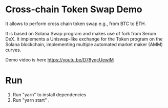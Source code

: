 # Cross-chain Token Swap Demo

It allows to perform cross chain token swap e.g., from BTC to ETH. 

It is based on Solana Swap program and makes use of fork from Serum DeX. It implements a Uniswap-like exchange for the Token program on the Solana blockchain, implementing multiple automated market maker (AMM) curves.  

Demo video is here https://youtu.be/D78yqcUewiM

# Run
1. Run "yarn" to install dependencies
2. Run "yarn start" .
